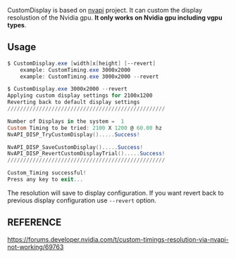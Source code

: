 CustomDisplay is based on [nvapi](https://github.com/NVIDIA/nvapi) project. It can custom the display resolustion of the Nvidia gpu. **It only works on Nvidia gpu including vgpu types**.

## Usage

```powershell
$ CustomDisplay.exe [width]x[height] [--revert]
    example: CustomTiming.exe 3000x2000
    example: CustomTiming.exe 3000x2000 --revert

$ CustomDisplay.exe 3000x2000 --revert
Applying custom display settings for 2100x1200
Reverting back to default display settings
//////////////////////////////////////////////////

Number of Displays in the system =  1
Custom Timing to be tried: 2100 X 1200 @ 60.00 hz
NvAPI_DISP_TryCustomDisplay().....Success!

NvAPI_DISP_SaveCustomDisplay().....Success!
NvAPI_DISP_RevertCustomDisplayTrial().....Success!
//////////////////////////////////////////////////

Custom_Timing successful!
Press any key to exit...
```

The resolution will save to display configuration. If you want revert back to previous display configuration use `--revert` option.
## REFERENCE

https://forums.developer.nvidia.com/t/custom-timings-resolution-via-nvapi-not-working/69763